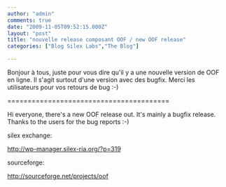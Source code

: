 ```yaml
---
author: "admin"
comments: true
date: "2009-11-05T09:52:15.000Z"
layout: "post"
title: "nouvelle release composant OOF / new OOF release"
categories: ["Blog Silex Labs","The Blog"]

---
```

Bonjour à tous,
juste pour vous dire qu'il y a une nouvelle version de OOF en ligne. Il s'agit surtout d'une version avec des bugfix. Merci les utilisateurs pour vos retours de bug :-)

========================================

Hi everyone,
there's a new OOF release out. It's mainly a bugfix release. Thanks to the users for the bug reports :-)

silex exchange:

[http://wp-manager.silex-ria.org/?p=319 ](http://wp-manager.silex-ria.org/?p=319)

sourceforge:

[http://sourceforge.net/projects/oof ](http://sourceforge.net/projects/oof)


